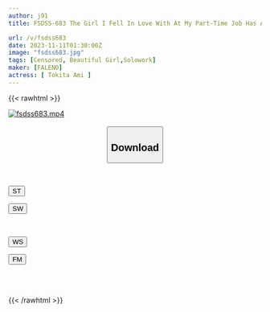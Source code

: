 ```yaml
---
author: j91
title: FSDSS-683 The Girl I Fell In Love With At My Part-Time Job Has Already Been With Everyone… Ami Tokita

url: /v/fsdss683
date: 2023-11-11T01:30:00Z
image: "fsdss683.jpg"
tags: [Censored, Beautiful Girl,Solowork]
maker: [FALENO]
actress: [ Tokita Ami ]
---
```



{{< rawhtml >}}

<div class="video" data-videoid="Yg9a9Wgae0svJaq">
    <a href="javascript:;">
        <img src="https://my.j91.asia/v/fsdss683/fsdss683.jpg" width="WIDTH" height="HEIGHT" alt="fsdss683.mp4" loading="lazy">
    </a>
</div>

<script type="text/javascript" src="https://j91.asia/asset/on-demand-st.js"></script>

<br>
  <link rel="stylesheet" href="https://j91.asia/asset/bs5.css">
  
  <center>
  <button class="btn btn-primary" type="button" data-bs-toggle="collapse" data-bs-target=".multi-collapse" aria-expanded="false" aria-controls="multiCollapseExample1 multiCollapseExample2"><h2>Download</h2></button></center>
</p>
<div class="row">
  <div class="col">
    <div class="collapse multi-collapse" id="multiCollapseExample1">
      <div class="card card-body">
	      	      <br>
<div class="buttons">  
<p><a href="https://streamtape.to/v/Yg9a9Wgae0svJaq" target="_blank"><button class="btn-hover color-3"><i class="fa fa-download"></i> ST</button></a></p>
<p><a href="https://sfastwish.com/vxn5tpcgjyz4" target="_blank"><button class="btn-hover color-2"><i class="fa fa-download"></i> SW</button></a></p></div>
    </div>
  </div>
</div>
  <div class="col">
    <div class="collapse multi-collapse" id="multiCollapseExample2">
      <div class="card card-body">
	      <br>
<div class="buttons">
<p><a href="https://wolfstream.tv/7qvm0yau5a1c" target="_blank"><button class="btn-hover color-9"><i class="fa fa-download"></i> WS</button></a></p>
<p><a href="https://filemoon.sx/d/w1sf6fxenrod" target="_blank"><button class="btn-hover color-8"><i class="fa fa-download"></i> FM</button></a></p></div>
<br><br>
      </div>
    </div>
  </div>
</div>

{{< /rawhtml >}}
